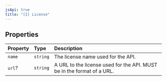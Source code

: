 ```yaml
---
jsApi: true
title: "[I] License"
---
```


## Properties

| Property | Type     | Description                                                            |
| :------- | :------- | :--------------------------------------------------------------------- |
| `name`   | `string` | The license name used for the API.                                     |
| `url`?   | `string` | A URL to the license used for the API. MUST be in the format of a URL. |
